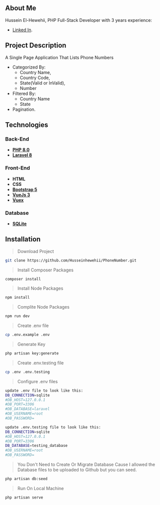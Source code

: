 
## About Me

Hussein El-Hewehii, PHP Full-Stack Developer with 3 years experience:

- [Linked In](https://www.linkedin.com/in/hussein-el-hewehii-768b5a113/).

## Project Description

A Single Page Application That Lists Phone Numbers
- Categorized By: 
    -   Country Name, 
    -   Country Code, 
    -   State(Valid or InValid),
    -   Number
- Filtered By:
    - Country Name
    - State
- Pagination.


## Technologies

### Back-End

- **[PHP 8.0](https://www.php.net/docs.php)**
- **[Laravel 8](https://laravel.com/docs/8.x/installation)**

### Front-End

- **HTML**
- **CSS**
- **[Bootstrap 5](https://getbootstrap.com/)**
- **[VueJs 3](https://vuejs.org/)**
- **[Vuex](https://vuex.vuejs.org/)**

### Database

- **[SQLite](https://www.sqlite.org/docs.html)**

## Installation


> Download Project 

``` bash
git clone https://github.com/Husseinhewehii/PhoneNumber.git
```

> Install Composer Packages

``` bash
composer install
```

> Install Node Packages

``` bash
npm install
```

> Complite Node Packages

``` bash
npm run dev
```

> Create .env file

``` bash
cp .env.example .env
```

> Generate Key

``` bash
php artisan key:generate
```

> Create .env.testing file

``` bash
cp .env .env.testing
```

> Configure .env files

``` bash
update .env file to look like this:
DB_CONNECTION=sqlite
#DB_HOST=127.0.0.1
#DB_PORT=3306
#DB_DATABASE=laravel
#DB_USERNAME=root
#DB_PASSWORD=

update .env.testing file to look like this:
DB_CONNECTION=sqlite
#DB_HOST=127.0.0.1
#DB_PORT=3306
DB_DATABASE=testing_database
#DB_USERNAME=root
#DB_PASSWORD=
```


> You Don't Need to Create Or Migrate Database Cause I allowed the Database files to be uploaded to Github
but you can seed. 

``` bash
php artisan db:seed
```

> Run On Local Machine

``` bash
php artisan serve
```
